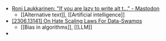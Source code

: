 - [Roni Laukkarinen: "If you are lazy to write alt t…" - Mastodon](https://mastodon.social/@rolle@mementomori.social/110645279155362817)
	- [[Alternative text]], [[Artificial intelligence]]
- [[2306.13141] On Hate Scaling Laws For Data-Swamps](https://arxiv.org/abs/2306.13141)
	- [[Bias in algorithms]], [[LLM]]
-